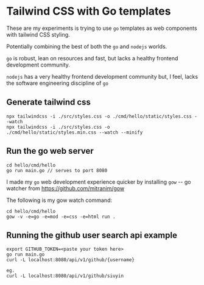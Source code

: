 # Tailwind CSS with Go templates
These are my experiments is trying to use `go` templates
as web components with tailwind CSS styling.

Potentially combining the best of both the `go` and `nodejs` worlds.

`go` is robust, lean on resources and fast, but lacks
a healthy frontend development community.

`nodejs` has a very healthy frontend development community but, I feel,
lacks the software engineering discipline of `go`

## Generate tailwind css 
```
npx tailwindcss -i ./src/styles.css -o ./cmd/hello/static/styles.css --watch
npx tailwindcss -i ./src/styles.css -o ./cmd/hello/static/styles.min.css --watch --minify

```

## Run the go web server
```
cd hello/cmd/hello
go run main.go // serves to port 8080
```

I made my `go` web development experience quicker by installing
`gow` -- go watcher from https://github.com/mitranim/gow

The following is my gow watch command:
```
cd hello/cmd/hello
gow -v -e=go -e=mod -e=css -e=html run .
```

## Running the github user search api example
```
export GITHUB_TOKEN=<paste your token here>
go run main.go
curl -L localhost:8080/api/v1/github/{username}

eg.
curl -L localhost:8080/api/v1/github/siuyin
